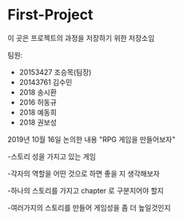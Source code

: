 # First-Project
이 곳은 프로젝트의 과정을 저장하기 위한 저장소임

팀원:
- 20153427 조승목(팀장)
- 20143761 김수민
- 2018     송시환
- 2016     허동규
- 2018     예동희
- 2018     권보성

2019년 10월 16일 논의한 내용
"RPG 게임을 만들어보자"

-스토리 성을 가지고 있는 게임

-각자의 역할을 어떤 것으로 하면 좋을 지 생각해보자 

-하나의 스토리를 가지고 chapter 로 구분지어야 할지

-여러가지의 스토리를 만들어 게임성을 좀 더 높일것인지 
